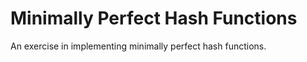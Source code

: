 Minimally Perfect Hash Functions
================================

An exercise in implementing minimally perfect hash functions.
